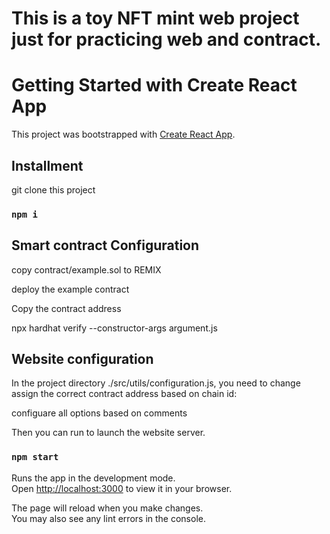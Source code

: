 # This is a toy NFT mint web project just for practicing web and contract.

# Getting Started with Create React App

This project was bootstrapped with [Create React App](https://github.com/facebook/create-react-app).

## Installment

git clone this project

### `npm i`

## Smart contract Configuration

copy contract/example.sol to REMIX

deploy the example contract

Copy the contract address

npx hardhat verify --constructor-args argument.js  

## Website configuration

In the project directory ./src/utils/configuration.js, you need to change assign the correct contract address based on chain id:

configuare all options based on comments

Then you can run to launch the website server.

### `npm start`

Runs the app in the development mode.\
Open [http://localhost:3000](http://localhost:3000) to view it in your browser.

The page will reload when you make changes.\
You may also see any lint errors in the console.
